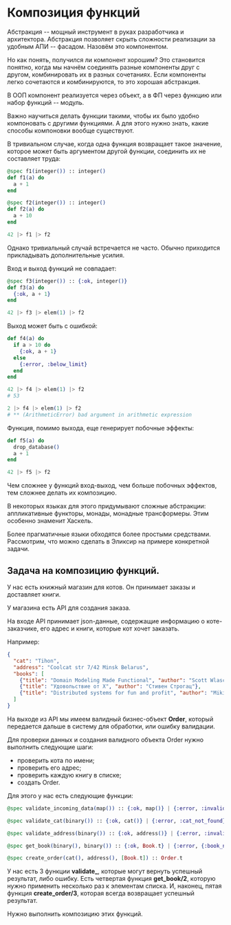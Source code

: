 # Композиция функций

Абстракция -- мощный инструмент в руках разработчика и архитектора. Абстракция позволяет скрыть сложности реализации за удобным АПИ -- фасадом. Назовём это компонентом.

Но как понять, получился ли компонент хорошим? Это становится понятно, когда мы начнём соединять разные компоненты друг с другом, комбинировать их в разных сочетаниях. Если компоненты легко сочетаются и комбинируются, то это хорошая абстракция.

В ООП компонент реализуется через объект, а в ФП через функцию или набор функций -- модуль.

Важно научиться делать функции такими, чтобы их было удобно компоновать с другими функциями. А для этого нужно знать, какие способы компоновки вообще существуют.

В тривиальном случае, когда одна функция возвращает такое значение, которое может быть аргументом другой функции, соединить их не составляет труда:

```elixir
@spec f1(integer()) :: integer()
def f1(a) do
  a + 1
end

@spec f2(integer()) :: integer()
def f2(a) do
  a + 10
end

42 |> f1 |> f2
```

Однако тривиальный случай встречается не часто. Обычно приходится прикладывать дополнительные усилия.

Вход и выход функций не совпадает:

```elixir
@spec f3(integer()) :: {:ok, integer()}
def f3(a) do
  {:ok, a + 1}
end

42 |> f3 |> elem(1) |> f2
```

Выход может быть с ошибкой:

```elixir
def f4(a) do
  if a > 10 do
    {:ok, a + 1}
  else
    {:error, :below_limit}
  end
end

42 |> f4 |> elem(1) |> f2
# 53

2 |> f4 |> elem(1) |> f2
# ** (ArithmeticError) bad argument in arithmetic expression
```

Функция, помимо выхода, еще генерирует побочные эффекты:

```elixir
def f5(a) do
  drop_database()
  a + 1
end

42 |> f5 |> f2
```

Чем сложнее у функций вход-выход, чем больше побочных эффектов, тем сложнее делать их композицию.

В некоторых языках для этого придумывают сложные абстракции: аппликативные функторы, монады, монадные трансформеры. Этим особенно знаменит Хаскель.

Более прагматичные языки обходятся более простыми средствами. Рассмотрим, что можно сделать в Эликсир на примере конкретной задачи.


## Задача на композицию функций.

У нас есть книжный магазин для котов. Он принимает заказы и доставляет книги.

У магазина есть API для создания заказа.

На входе API принимает json-данные, содержащие информацию о коте-заказчике, его адрес и книги, которые кот хочет заказать.

Например:

```json
{
  "cat": "Tihon",
  "address": "Coolcat str 7/42 Minsk Belarus",
  "books": [
    {"title": "Domain Modeling Made Functional", "author": "Scott Wlaschin"},
    {"title": "Удовольствие от Х", "author": "Стивен Строгац"},
    {"title": "Distributed systems for fun and profit", "author": "Mikito Takada"}
  ]
}
```

На выходе из API мы имеем валидный бизнес-объект **Order**, который передается дальше в систему для обработки, или ошибку валидации.

Для проверки данных и создания валидного объекта Order нужно выполнить следующие шаги:
- проверить кота по имени;
- проверить его адрес;
- проверить каждую книгу в списке;
- создать Order.

Для этого у нас есть следующие функции:

```elixir
@spec validate_incoming_data(map()) :: {:ok, map()} | {:error, :invalid_incoming_data}

@spec validate_cat(binary()) :: {:ok, cat()} | {:error, :cat_not_found}

@spec validate_address(binary()) :: {:ok, address()} | {:error, :invalid_address}

@spec get_book(binary(), binary()) :: {:ok, Book.t} | {:error, {:book_not_found, binary()}}

@spec create_order(cat(), address(), [Book.t]) :: Order.t
```

У нас есть 3 функции **validate_**, которые могут вернуть успешный результат, либо ошибку. Есть четвертая функция **get_book/2**, которую нужно применить несколько раз к элементам списка. И, наконец, пятая функция **create_order/3**, которая всегда возвращает успешный результат.

Нужно выполнить композицию этих функций.
